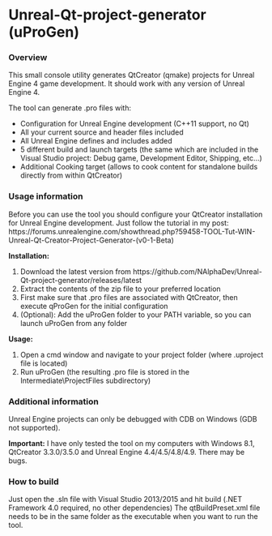 # Unreal-Qt-project-generator (uProGen)
<h3>Overview</h3>
This small console utility generates QtCreator (qmake) projects for Unreal Engine 4 game development.
It should work with any version of Unreal Engine 4.

The tool can generate .pro files with:
<ul>
  <li>Configuration for Unreal Engine development (C++11 support, no Qt)</li>
  <li>All your current source and header files included</li>
  <li>All Unreal Engine defines and includes added</li>
  <li>5 different build and launch targets (the same which are included in the Visual Studio project: Debug game, Development Editor, Shipping, etc...)</li>
  <li>Additional Cooking target (allows to cook content for standalone builds directly from within QtCreator)</li>
</ul>

<h3>Usage information</h3>
Before you can use the tool you should configure your QtCreator installation for Unreal Engine development.
Just follow the tutorial in my post:
https://forums.unrealengine.com/showthread.php?59458-TOOL-Tut-WIN-Unreal-Qt-Creator-Project-Generator-(v0-1-Beta)

<b>Installation:</b>
<ol>
  <li>Download the latest version from https://github.com/NAlphaDev/Unreal-Qt-project-generator/releases/latest</li>
  <li>Extract the contents of the zip file to your preferred location</li>
  <li>First make sure that .pro files are associated with QtCreator, then execute qProGen for the initial configuration</li>
  <li>(Optional): Add the uProGen folder to your PATH variable, so you can launch uProGen from any folder</li>
</ol>

<b>Usage:</b>
<ol>
  <li>Open a cmd window and navigate to your project folder (where .uproject file is located)</li>
  <li>Run uProGen (the resulting .pro file is stored in the Intermediate\ProjectFiles subdirectory)
</ol>

<h3>Additional information</h3>

Unreal Engine projects can only be debugged with CDB on Windows (GDB not supported).

<b>Important:</b> I have only tested the tool on my computers with Windows 8.1, QtCreator 3.3.0/3.5.0 and Unreal Engine 4.4/4.5/4.8/4.9. There may be bugs.

<h3>How to build</h3>
Just open the .sln file with Visual Studio 2013/2015 and hit build (.NET Framework 4.0 required, no other dependencies)
The qtBuildPreset.xml file needs to be in the same folder as the executable when you want to run the tool.
